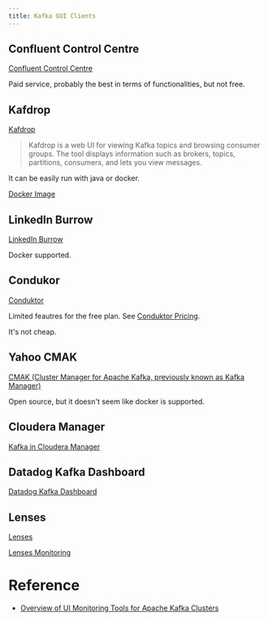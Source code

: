```yaml
---
title: Kafka GUI Clients
---
```


## Confluent Control Centre

[Confluent Control Centre](https://www.confluent.io/product/confluent-platform/gui-driven-management-and-monitoring/)

Paid service, probably the best in terms of functionalities, but not free.

## Kafdrop

[Kafdrop](https://github.com/obsidiandynamics/kafdrop)

> Kafdrop is a web UI for viewing Kafka topics and browsing consumer groups. The tool displays information such as brokers, topics, partitions, consumers, and lets you view messages.

It can be easily run with java or docker.

[Docker Image](https://hub.docker.com/r/obsidiandynamics/kafdrop)

## LinkedIn Burrow

[LinkedIn Burrow](https://github.com/linkedin/Burrow)

Docker supported.

## Condukor

[Conduktor](https://www.conduktor.io/)

Limited feautres for the free plan. See [Conduktor Pricing](https://www.conduktor.io/pricing).

It's not cheap.

## Yahoo CMAK

[CMAK (Cluster Manager for Apache Kafka, previously known as Kafka Manager)](https://github.com/yahoo/CMAK)

Open source, but it doesn't seem like docker is supported.

## Cloudera Manager

[Kafka in Cloudera Manager](https://docs.cloudera.com/documentation/enterprise/latest/topics/kafka_tour.html)

## Datadog Kafka Dashboard

[Datadog Kafka Dashboard](https://www.datadoghq.com/dashboards/kafka-dashboard/)

## Lenses

[Lenses](https://lenses.io/product/features/)

[Lenses Monitoring](https://docs.lenses.io/5.0/integrations/monitoring/#kafka-monitoring-with-prometheus-and-grafana)

# Reference

- [Overview of UI Monitoring Tools for Apache Kafka Clusters](https://towardsdatascience.com/overview-of-ui-monitoring-tools-for-apache-kafka-clusters-9ca516c165bd)
